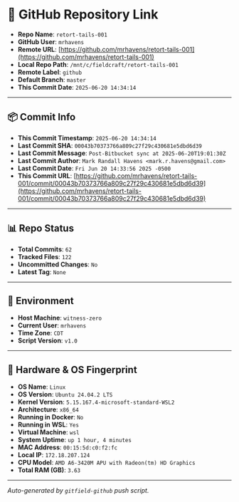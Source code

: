 # 🔗 GitHub Repository Link

- **Repo Name**: `retort-tails-001`
- **GitHub User**: `mrhavens`
- **Remote URL**: [https://github.com/mrhavens/retort-tails-001](https://github.com/mrhavens/retort-tails-001)
- **Local Repo Path**: `/mnt/c/fieldcraft/retort-tails-001`
- **Remote Label**: `github`
- **Default Branch**: `master`
- **This Commit Date**: `2025-06-20 14:34:14`

---

## 📦 Commit Info

- **This Commit Timestamp**: `2025-06-20 14:34:14`
- **Last Commit SHA**: `00043b70373766a809c27f29c430681e5dbd6d39`
- **Last Commit Message**: `Post-Bitbucket sync at 2025-06-20T19:01:30Z`
- **Last Commit Author**: `Mark Randall Havens <mark.r.havens@gmail.com>`
- **Last Commit Date**: `Fri Jun 20 14:33:56 2025 -0500`
- **This Commit URL**: [https://github.com/mrhavens/retort-tails-001/commit/00043b70373766a809c27f29c430681e5dbd6d39](https://github.com/mrhavens/retort-tails-001/commit/00043b70373766a809c27f29c430681e5dbd6d39)

---

## 📊 Repo Status

- **Total Commits**: `62`
- **Tracked Files**: `122`
- **Uncommitted Changes**: `No`
- **Latest Tag**: `None`

---

## 🧭 Environment

- **Host Machine**: `witness-zero`
- **Current User**: `mrhavens`
- **Time Zone**: `CDT`
- **Script Version**: `v1.0`

---

## 🧬 Hardware & OS Fingerprint

- **OS Name**: `Linux`
- **OS Version**: `Ubuntu 24.04.2 LTS`
- **Kernel Version**: `5.15.167.4-microsoft-standard-WSL2`
- **Architecture**: `x86_64`
- **Running in Docker**: `No`
- **Running in WSL**: `Yes`
- **Virtual Machine**: `wsl`
- **System Uptime**: `up 1 hour, 4 minutes`
- **MAC Address**: `00:15:5d:c0:f2:fc`
- **Local IP**: `172.18.207.124`
- **CPU Model**: `AMD A6-3420M APU with Radeon(tm) HD Graphics`
- **Total RAM (GB)**: `3.63`

---

_Auto-generated by `gitfield-github` push script._
